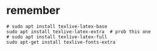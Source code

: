 # remember

    # sudo apt install texlive-latex-base
    sudo apt install texlive-latex-extra  # prob this one
    # sudo apt install texlive-latex-full
    sudo apt-get install texlive-fonts-extra


